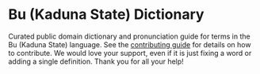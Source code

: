 
# Bu (Kaduna State) Dictionary

Curated public domain dictionary and pronunciation guide for terms in the Bu (Kaduna State) language. See the [contributing guide](https://github.com/drumworkteam/term/blob/make/.github/contributing.md) for details on how to contribute. We would love your support, even if it is just fixing a word or adding a single definition. Thank you for all your help!